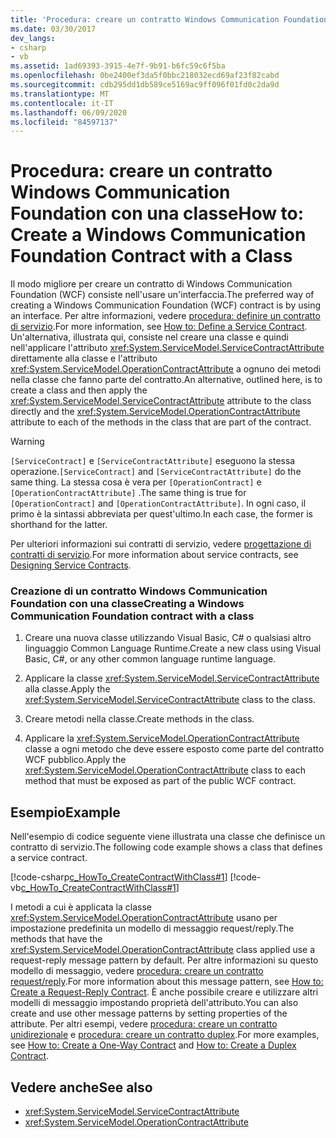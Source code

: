 ```yaml
---
title: 'Procedura: creare un contratto Windows Communication Foundation con una classe'
ms.date: 03/30/2017
dev_langs:
- csharp
- vb
ms.assetid: 1ad69393-3915-4e7f-9b91-b6fc59c6f5ba
ms.openlocfilehash: 0be2400ef3da5f0bbc218032ecd69af23f82cabd
ms.sourcegitcommit: cdb295dd1db589ce5169ac9ff096f01fd0c2da9d
ms.translationtype: MT
ms.contentlocale: it-IT
ms.lasthandoff: 06/09/2020
ms.locfileid: "84597137"
---
```

# <a name="how-to-create-a-windows-communication-foundation-contract-with-a-class"></a><span data-ttu-id="e653d-102">Procedura: creare un contratto Windows Communication Foundation con una classe</span><span class="sxs-lookup"><span data-stu-id="e653d-102">How to: Create a Windows Communication Foundation Contract with a Class</span></span>
<span data-ttu-id="e653d-103">Il modo migliore per creare un contratto di Windows Communication Foundation (WCF) consiste nell'usare un'interfaccia.</span><span class="sxs-lookup"><span data-stu-id="e653d-103">The preferred way of creating a Windows Communication Foundation (WCF) contract is by using an interface.</span></span> <span data-ttu-id="e653d-104">Per altre informazioni, vedere [procedura: definire un contratto di servizio](../how-to-define-a-wcf-service-contract.md).</span><span class="sxs-lookup"><span data-stu-id="e653d-104">For more information, see [How to: Define a Service Contract](../how-to-define-a-wcf-service-contract.md).</span></span> <span data-ttu-id="e653d-105">Un'alternativa, illustrata qui, consiste nel creare una classe e quindi nell'applicare l'attributo <xref:System.ServiceModel.ServiceContractAttribute> direttamente alla classe e l'attributo <xref:System.ServiceModel.OperationContractAttribute> a ognuno dei metodi nella classe che fanno parte del contratto.</span><span class="sxs-lookup"><span data-stu-id="e653d-105">An alternative, outlined here, is to create a class and then apply the <xref:System.ServiceModel.ServiceContractAttribute> attribute to the class directly and the <xref:System.ServiceModel.OperationContractAttribute> attribute to each of the methods in the class that are part of the contract.</span></span>  
  
> [!WARNING]
> <span data-ttu-id="e653d-106">`[ServiceContract]` e `[ServiceContractAttribute]` eseguono la stessa operazione.</span><span class="sxs-lookup"><span data-stu-id="e653d-106">`[ServiceContract]` and `[ServiceContractAttribute]` do the same thing.</span></span> <span data-ttu-id="e653d-107">La stessa cosa è vera per `[OperationContract]` e `[OperationContractAttribute]` .</span><span class="sxs-lookup"><span data-stu-id="e653d-107">The same thing is true for `[OperationContract]` and `[OperationContractAttribute]`.</span></span> <span data-ttu-id="e653d-108">In ogni caso, il primo è la sintassi abbreviata per quest'ultimo.</span><span class="sxs-lookup"><span data-stu-id="e653d-108">In each case, the former is shorthand for the latter.</span></span>  
  
 <span data-ttu-id="e653d-109">Per ulteriori informazioni sui contratti di servizio, vedere [progettazione di contratti di servizio](../designing-service-contracts.md).</span><span class="sxs-lookup"><span data-stu-id="e653d-109">For more information about service contracts, see [Designing Service Contracts](../designing-service-contracts.md).</span></span>  
  
### <a name="creating-a-windows-communication-foundation-contract-with-a-class"></a><span data-ttu-id="e653d-110">Creazione di un contratto Windows Communication Foundation con una classe</span><span class="sxs-lookup"><span data-stu-id="e653d-110">Creating a Windows Communication Foundation contract with a class</span></span>  
  
1. <span data-ttu-id="e653d-111">Creare una nuova classe utilizzando Visual Basic, C# o qualsiasi altro linguaggio Common Language Runtime.</span><span class="sxs-lookup"><span data-stu-id="e653d-111">Create a new class using Visual Basic, C#, or any other common language runtime language.</span></span>  
  
2. <span data-ttu-id="e653d-112">Applicare la classe <xref:System.ServiceModel.ServiceContractAttribute> alla classe.</span><span class="sxs-lookup"><span data-stu-id="e653d-112">Apply the <xref:System.ServiceModel.ServiceContractAttribute> class to the class.</span></span>  
  
3. <span data-ttu-id="e653d-113">Creare metodi nella classe.</span><span class="sxs-lookup"><span data-stu-id="e653d-113">Create methods in the class.</span></span>  
  
4. <span data-ttu-id="e653d-114">Applicare la <xref:System.ServiceModel.OperationContractAttribute> classe a ogni metodo che deve essere esposto come parte del contratto WCF pubblico.</span><span class="sxs-lookup"><span data-stu-id="e653d-114">Apply the <xref:System.ServiceModel.OperationContractAttribute> class to each method that must be exposed as part of the public WCF contract.</span></span>  
  
## <a name="example"></a><span data-ttu-id="e653d-115">Esempio</span><span class="sxs-lookup"><span data-stu-id="e653d-115">Example</span></span>  
 <span data-ttu-id="e653d-116">Nell'esempio di codice seguente viene illustrata una classe che definisce un contratto di servizio.</span><span class="sxs-lookup"><span data-stu-id="e653d-116">The following code example shows a class that defines a service contract.</span></span>  
  
 [!code-csharp[c_HowTo_CreateContractWithClass#1](../../../../samples/snippets/csharp/VS_Snippets_CFX/c_howto_createcontractwithclass/cs/source.cs#1)]
 [!code-vb[c_HowTo_CreateContractWithClass#1](../../../../samples/snippets/visualbasic/VS_Snippets_CFX/c_howto_createcontractwithclass/vb/source.vb#1)]  
  
 <span data-ttu-id="e653d-117">I metodi a cui è applicata la classe <xref:System.ServiceModel.OperationContractAttribute> usano per impostazione predefinita un modello di messaggio request/reply.</span><span class="sxs-lookup"><span data-stu-id="e653d-117">The methods that have the <xref:System.ServiceModel.OperationContractAttribute> class applied use a request-reply message pattern by default.</span></span> <span data-ttu-id="e653d-118">Per altre informazioni su questo modello di messaggio, vedere [procedura: creare un contratto request/reply](how-to-create-a-request-reply-contract.md).</span><span class="sxs-lookup"><span data-stu-id="e653d-118">For more information about this message pattern, see [How to: Create a Request-Reply Contract](how-to-create-a-request-reply-contract.md).</span></span> <span data-ttu-id="e653d-119">È anche possibile creare e utilizzare altri modelli di messaggio impostando proprietà dell'attributo.</span><span class="sxs-lookup"><span data-stu-id="e653d-119">You can also create and use other message patterns by setting properties of the attribute.</span></span> <span data-ttu-id="e653d-120">Per altri esempi, vedere [procedura: creare un contratto unidirezionale](how-to-create-a-one-way-contract.md) e [procedura: creare un contratto duplex](how-to-create-a-duplex-contract.md).</span><span class="sxs-lookup"><span data-stu-id="e653d-120">For more examples, see [How to: Create a One-Way Contract](how-to-create-a-one-way-contract.md) and [How to: Create a Duplex Contract](how-to-create-a-duplex-contract.md).</span></span>  
  
## <a name="see-also"></a><span data-ttu-id="e653d-121">Vedere anche</span><span class="sxs-lookup"><span data-stu-id="e653d-121">See also</span></span>

- <xref:System.ServiceModel.ServiceContractAttribute>
- <xref:System.ServiceModel.OperationContractAttribute>
